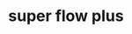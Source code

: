 ---
title: "super flow plus"
description: "Super flow Plus ball pens comes with highly researched and mechanized ink to provide hassle-
free writing experience. The tip is of 0.7mm as to provide a fluent writing. The body of the pen
have in-built grip technology."
features: [
 "NSTC 0.7mm tips",
 "High pressured cap locking",
 "In built grip mechanism",
 "Metal cap design",
 "Breath-taking pen design."
]
price: 10
---